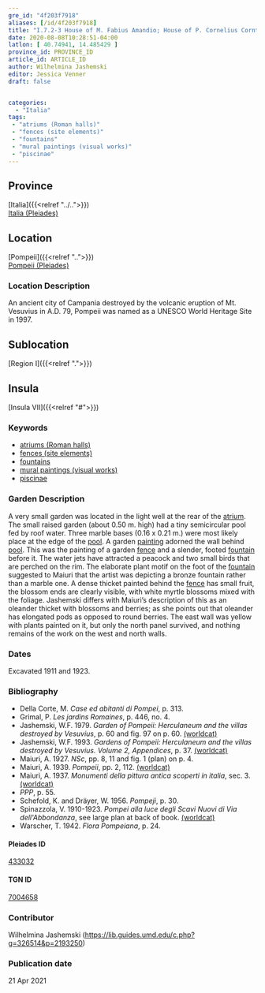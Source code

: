 ```yaml
---
gre_id: "4f203f7918"
aliases: [/id/4f203f7918]
title: "I.7.2-3 House of M. Fabius Amandio; House of P. Cornelius Cornthus"
date: 2020-08-08T10:28:51-04:00
latlon: [ 40.74941, 14.485429 ]
province_id: PROVINCE_ID
article_id: ARTICLE_ID
author: Wilhelmina Jashemski
editor: Jessica Venner
draft: false


categories:
  - "Italia"
tags:
 - "atriums (Roman halls)"
 - "fences (site elements)"
 - "fountains"
 - "mural paintings (visual works)"
 - "piscinae"
---
```


## Province
[Italia]({{<relref "../..">}}) \
[Italia (Pleiades)](https://pleiades.stoa.org/places/1052)

## Location
[Pompeii]({{<relref "..">}}) \
[Pompeii (Pleiades)](https://pleiades.stoa.org/places/433032)


### Location Description
An ancient city of Campania destroyed by the volcanic eruption of Mt. Vesuvius in A.D. 79, Pompeii was named as a UNESCO World Heritage Site in 1997.

## Sublocation
[Region I]({{<relref ".">}})
## Insula
[Insula VII]({{<relref "#">}})

### Keywords

- [atriums (Roman halls)](http://vocab.getty.edu/page/aat/300004097)
- [fences (site elements)](http://vocab.getty.edu/page/aat/300005044)
- [fountains](http://vocab.getty.edu/page/aat/300006179)
- [mural paintings (visual works)](http://vocab.getty.edu/page/aat/300033644)
- [piscinae]( http://vocab.getty.edu/page/aat/300375619)

### Garden Description

A very small garden was located in the light well at the rear of the [atrium](http://vocab.getty.edu/page/aat/300004097). The small raised garden (about 0.50 m. high) had a tiny semicircular pool fed by roof water. Three marble bases (0.16 x 0.21 m.) were most likely place at the edge of the [pool]( http://vocab.getty.edu/page/aat/300375619). A garden [painting](http://vocab.getty.edu/page/aat/300033644) adorned the wall behind [pool]( http://vocab.getty.edu/page/aat/300375619). This was the painting of a garden [fence](http://vocab.getty.edu/page/aat/300005044) and a slender, footed [fountain](http://vocab.getty.edu/page/aat/300006179) before it. The water jets have attracted a peacock and two small birds that are perched on the rim. The elaborate plant motif on the foot of the [fountain](http://vocab.getty.edu/page/aat/300006179) suggested to Maiuri that the artist was depicting a bronze fountain rather than a marble one. A dense thicket painted behind the [fence](http://vocab.getty.edu/page/aat/300005044) has small fruit, the blossom ends are clearly visible, with white myrtle blossoms mixed with the foliage. Jashemski differs with Maiuri’s description of this as an oleander thicket with blossoms and berries; as she points out that oleander has elongated pods as opposed to round berries. The east wall was yellow with plants painted on it, but only the north panel survived, and nothing remains of the work on the west and north walls.

<!--### Maps-->

<!--
OLD WAY (DO NOT USE)
![alt_text](../../images/image_name.ext)
*CAPTION*

NEW WAY ↓↓↓↓
{{< figure src="../../images/image_name.ext" alt="ALT_TEXT" title="CAPTION" >}}

### Plans

{{< figure src="../../../images/Fig_1_Region_I.tif" alt="Fig. 1: Plan of Pompeii with Region I highlighted, plan in Jashemski, Gardens, p.21." title="Fig. 1: Plan of Pompeii with Region I highlighted, plan in Jashemski, Gardens, p.21 (Rights Statement)." >}}

{{< figure src="../../images/Region_I_insula_vii.tif" alt="Fig. 2: Plan of Region I, insula vii, plan in Jashemski, *Gardens*, plan 10, p. 37; *NSc* (1929), pl. 18; Spinazzola, *Scavi nuovi*, vol. 1, after p. 679; Ibid, vol. 2, after p. 1027; entire insula in Eschebach." title="Fig. 2: Plan of Region I, insula vii, plan in Jashemski, *Gardens*, plan 10, p. 37; *NSc* (1929), pl. 18; Spinazzola, *Scavi nuovi*, vol. 1, after p. 679; Ibid, vol. 2, after p. 1027; entire insula in Eschebach (Rights Statement)." >}}

### Images

{{< figure src="../images/Fig_34_I.vii.3_54.8.64.jpg" alt="Fig. 3: I.vii. 54.8.64, S.A. Jashemski." title="Fig. 3: I.vii. 54.8.64, S.A. Jashemski (Rights Statement)." >}}

{{< figure src="../images/Fig_35_I.vii.3_54.7.54.jpg" alt="Fig. 4: I.vii. 54.7.54, S.A. Jashemski." title="Fig. 4: I.vii. 54.7.54, S.A. Jashemski (Rights Statement)." >}}

{{< figure src="../images/Fig_36_I.vii.3_53.38.64.jpg" alt="Fig. 5: I.vii. 53.38.64, S.A. Jashemski." title="Fig. 5: I.vii. 53.38.64, S.A. Jashemski (Rights Statement)." >}}

{{< figure src="../images/Fig_37_I.vii.2_12.36.72.jpg" alt="Fig. 6: I.vii. 12.36.72, S.A. Jashemski." title="Fig. 6: I.vii. 12.36.72, S.A. Jashemski (Rights Statement)." >}}-->

### Dates
Excavated 1911 and 1923.


### Bibliography

* Della Corte, M. *Case ed abitanti di Pompei*, p. 313.  
* Grimal, P. *Les jardins Romaines*, p. 446, no. 4.  
* Jashemski, W.F. 1979. *Garden of Pompeii: Herculaneum and the villas destroyed by Vesuvius*, p. 60 and fig. 97 on p. 60. [(worldcat)](https://www.worldcat.org/title/gardens-of-pompeii-1/oclc/312003872&referer=brief_results)    
* Jashemski, W.F. 1993. *Gardens of Pompeii: Herculaneum and the villas destroyed by Vesuvius. Volume 2, Appendices*, p. 37. [(worldcat)](https://www.worldcat.org/title/gardens-of-pompeii-herculaneum-and-the-villas-destroyed-by-vesuvius-volume-2-appendices/oclc/222353569)  
* Maiuri, A. 1927. *NSc*, pp. 8, 11 and fig. 1 (plan) on p. 4.  
* Maiuri, A. 1939. *Pompeii*, pp. 2, 112. [(worldcat)](http://www.worldcat.org/oclc/470375462)  
* Maiuri, A. 1937. *Monumenti della pittura antica scoperti in italia*, sec. 3. [(worldcat)](https://www.worldcat.org/title/monumenti-della-pittura-antica-scoperti-in-italia-3-pompei-12-le-pitture-della-casa-del-citarista/oclc/635056420)  
* *PPP*, p. 55.  
* Schefold, K. and Dräyer, W. 1956. *Pompeji*, p. 30.  
* Spinazzola, V. 1910-1923. *Pompei alla luce degli Scavi Nuovi di Via dell'Abbondanza*, see large plan at back of book. [(worldcat)](http://www.worldcat.org/oclc/883858580)
* Warscher, T. 1942. *Flora Pompeiana*, p. 24.   


<!--#### Periodo ID-->

<!-- [PERIODO_ID](https://pleiades.stoa.org/places/PLEIADES_ID) -->

#### Pleiades ID

[433032](https://pleiades.stoa.org/places/433032)

#### TGN ID

[7004658](http://vocab.getty.edu/page/tgn/7004658)

### Contributor

Wilhelmina Jashemski (https://lib.guides.umd.edu/c.php?g=326514&p=2193250)

### Publication date


21 Apr 2021

<!--### Related articles-->

<!-- Links to other related articles. Leave blank for now -->
